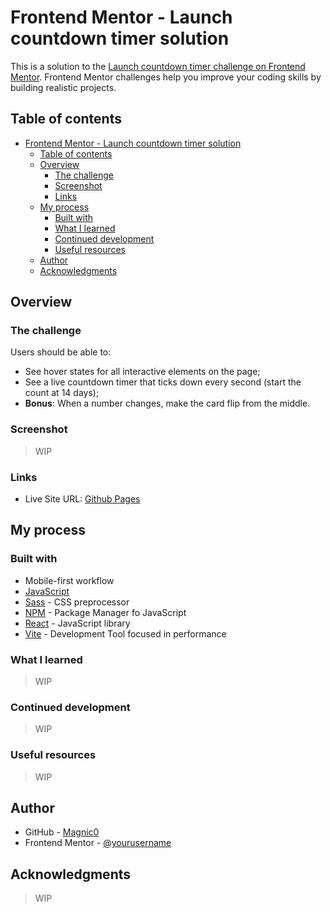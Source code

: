 # Frontend Mentor - Launch countdown timer solution

This is a solution to the [Launch countdown timer challenge on Frontend Mentor](https://www.frontendmentor.io/challenges/launch-countdown-timer-N0XkGfyz-). Frontend Mentor challenges help you improve your coding skills by building realistic projects.

## Table of contents

- [Frontend Mentor - Launch countdown timer solution](#frontend-mentor---launch-countdown-timer-solution)
  - [Table of contents](#table-of-contents)
  - [Overview](#overview)
    - [The challenge](#the-challenge)
    - [Screenshot](#screenshot)
    - [Links](#links)
  - [My process](#my-process)
    - [Built with](#built-with)
    - [What I learned](#what-i-learned)
    - [Continued development](#continued-development)
    - [Useful resources](#useful-resources)
  - [Author](#author)
  - [Acknowledgments](#acknowledgments)

## Overview

### The challenge

Users should be able to:

- See hover states for all interactive elements on the page;
- See a live countdown timer that ticks down every second (start the count at 14 days);
- **Bonus**: When a number changes, make the card flip from the middle.

### Screenshot

> WIP

### Links

- Live Site URL: [Github Pages](https://magnic0.github.io/launch-countdown-timer/)

## My process

### Built with

- Mobile-first workflow
- [JavaScript](https://www.javascript.com/)
- [Sass](https://sass-lang.com/) - CSS preprocessor
- [NPM](https://www.npmjs.com/) - Package Manager fo JavaScript
- [React](https://reactjs.org/) - JavaScript library
- [Vite](https://vitejs.dev/) - Development Tool focused in performance

### What I learned

> WIP

### Continued development

> WIP

### Useful resources

> WIP

## Author

- GitHub - [Magnic0](https://github.com/Magnic0)
- Frontend Mentor - [@yourusername](https://www.frontendmentor.io/profile/yourusername)

## Acknowledgments

> WIP
